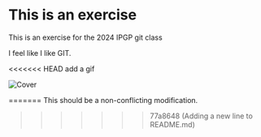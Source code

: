 # This is an exercise

This is an exercise for the 2024 IPGP git class

I feel like I like GIT.

<<<<<<< HEAD
add a gif

![Cover](https://f.hellowork.com/blogdumoderateur/2013/02/nyan-cat-gif-1.gif)

=======
This should be a non-conflicting modification.
>>>>>>> 77a8648 (Adding a new line to README.md)
